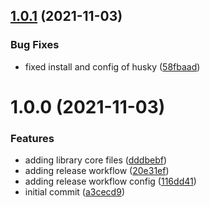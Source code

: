 ## [1.0.1](https://github.com/Pipsisewah/auto-version/compare/v1.0.0...v1.0.1) (2021-11-03)


### Bug Fixes

* fixed install and config of husky ([58fbaad](https://github.com/Pipsisewah/auto-version/commit/58fbaadac51b5675b466a6fb9cde0c3ab6f66b09))

# 1.0.0 (2021-11-03)


### Features

* adding library core files ([dddbebf](https://github.com/Pipsisewah/auto-version/commit/dddbebf065397246c43b139566f6b339f3d59ab3))
* adding release workflow ([20e31ef](https://github.com/Pipsisewah/auto-version/commit/20e31efcf21ba48fb8ba6716c36c07977877a87c))
* adding release workflow config ([116dd41](https://github.com/Pipsisewah/auto-version/commit/116dd4137669bc172e110fdffe596b0f2ac17d9f))
* initial commit ([a3cecd9](https://github.com/Pipsisewah/auto-version/commit/a3cecd99bde6aedb915488dbdb64cb19ad614e74))

